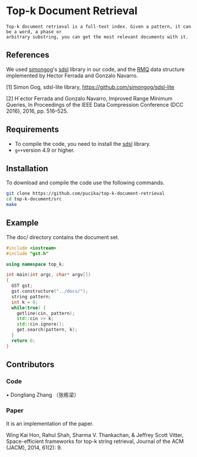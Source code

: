 # Top-k Document Retrieval

    Top-k document retrieval is a full-text index. Given a pattern, it can be a word, a phase or 
    arbitrary substring, you can get the most relevant documents with it. 

## References

We used [simongog](https://github.com/simongog)'s [sdsl](https://github.com/simongog/sdsl-lite) library in
our code, and the [RMQ](https://github.com/hferrada/rmq.git) data structure implemented by Hector Ferrada and
Gonzalo Navarro.

[1] Simon Gog, sdsl-lite library, https://github.com/simongog/sdsl-lite

[2] H´ector Ferrada and Gonzalo Navarro, Improved Range Minimum Queries, In Proceedings of the IEEE Data Compression Conference (DCC 2016), 2016, pp. 516–525.



## Requirements

* To compile the code, you need to install the [sdsl](https://github.com/simongog/sdsl-lite)
  library.
* `g++`version 4.9 or higher.

## Installation

To download and compile the code use the following commands.

```Bash
git clone https://github.com/pucika/top-k-document-retrieval
cd top-k-document/src
make
```

## Example

The doc/ directory contains the document set.

```cpp
#include <iostream>
#include "gst.h"

using namespace top_k;

int main(int argc, char* argv[])
{
  GST gst;
  gst.constructure("../docs/");
  string pattern;
  int k = 0;
  while(true) {
    getline(cin, pattern);
    std::cin >> k;
    std::cin.ignore();
    get.search(pattern, k);
  }
  return 0;
}
```
## Contributors
### Code
•	Dongliang Zhang （张栋梁）
### Paper
It is an implementation of the paper.

Wing Kai Hon, Rahul Shah, Sharma V. Thankachan, & Jeffrey Scott Vitter, Space-efficient frameworks for top-k string retrieval, Journal of the ACM (JACM), 2014, 61(2): 9.
